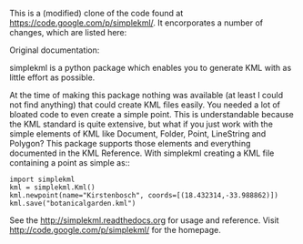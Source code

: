 This is a (modified) clone of the code found at https://code.google.com/p/simplekml/. It encorporates a number of changes, which are listed here:



Original documentation:

simplekml is a python package which enables you to generate KML with as little effort as possible.

At the time of making this package nothing was available (at least I could not find anything) that could create KML files easily. You needed a lot of bloated code to even create a simple point. This is understandable because the KML standard is quite extensive, but what if you just work with the simple elements of KML like Document, Folder, Point, LineString and Polygon? This package supports those elements and everything documented in the KML Reference. With simplekml creating a KML file containing a point as simple as::

    import simplekml
    kml = simplekml.Kml()
    kml.newpoint(name="Kirstenbosch", coords=[(18.432314,-33.988862)])
    kml.save("botanicalgarden.kml")

See the http://simplekml.readthedocs.org for usage and reference.
Visit http://code.google.com/p/simplekml/ for the homepage.
